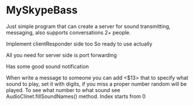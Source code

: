 # MySkypeBass
Just simple program that can create a server for sound transmitting, messaging,
also supports conversations 2+ people.

Implement clientResponder side too
So ready to use actually

All you need for server side is port forwarding

Has some good sound notification

When write a message to someone you can add <$13> that to specify 
what sound to play, set it with digits, if you miss a proper number
random will be played. To see what number to what sound see
AudioClinet.fillSoundNames() method. Index starts from 0
